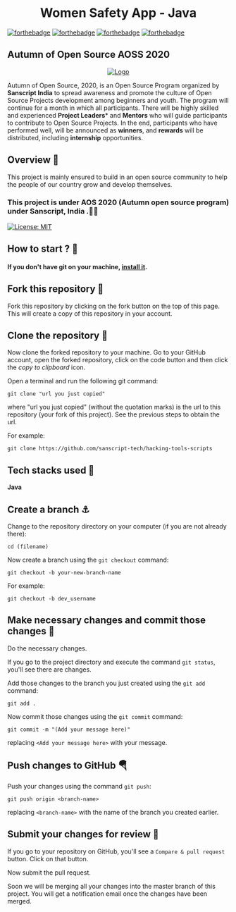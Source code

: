 <h1 align = "Center">Women Safety App - Java</h1>

[![forthebadge](https://forthebadge.com/images/badges/built-with-love.svg)](https://forthebadge.com)
[![forthebadge](https://forthebadge.com/images/badges/made-with-java.svg)](https://forthebadge.com)
[![forthebadge](https://forthebadge.com/images/badges/makes-people-smile.svg)](https://forthebadge.com)
[![forthebadge](https://forthebadge.com/images/badges/thats-how-they-get-you.svg)](https://forthebadge.com)

## Autumn of Open Source AOSS 2020
<p align="center">
  <a href="https://sanscript.tech/">
    <img src="https://avatars3.githubusercontent.com/t/4187434?s=280&v=4" alt="Logo">
  </a>
  
Autumn of Open Source, 2020, is an Open Source Program organized by **Sanscript India** to spread awareness and promote the culture of Open Source Projects development among beginners and youth. The program will continue for a month in which all participants. There will be highly skilled and experienced **Project Leaders*** and **Mentors** who will guide participants to contribute to Open Source Projects. In the end, participants who have performed well, will be announced as **winners**, and **rewards** will be distributed, including **internship** opportunities.

 ## Overview 🎃
  This project is mainly ensured to build in an open source community to help the people of our country grow and develop themselves.


 ### This project is under AOS 2020 (Autumn open source program) under Sanscript, India .🎉🎊

[![License: MIT](https://img.shields.io/badge/License-MIT-green.svg)](https://opensource.org/licenses/MIT)



 ## How to start ? 🎪


#### If you don't have git on your machine, [install it](https://help.github.com/articles/set-up-git/).

## Fork this repository 🚀

Fork this repository by clicking on the fork button on the top of this page.
This will create a copy of this repository in your account.

## Clone the repository 🏁

Now clone the forked repository to your machine. Go to your GitHub account, open the forked repository, click on the code button and then click the _copy to clipboard_ icon.

Open a terminal and run the following git command:

```
git clone "url you just copied"
```

where "url you just copied" (without the quotation marks) is the url to this repository (your fork of this project). See the previous steps to obtain the url.


For example:

```
git clone https://github.com/sanscript-tech/hacking-tools-scripts
```

## Tech stacks used 🛴

**Java**


## Create a branch ⚓

Change to the repository directory on your computer (if you are not already there):

```
cd (filename)
```

Now create a branch using the `git checkout` command:

```
git checkout -b your-new-branch-name
```

For example:

```
git checkout -b dev_username
```

## Make necessary changes and commit those changes 🚏

Do the necessary changes.

If you go to the project directory and execute the command `git status`, you'll see there are changes.

Add those changes to the branch you just created using the `git add` command:

```
git add .
```

Now commit those changes using the `git commit` command:

```
git commit -m "(Add your message here)"
```

replacing `<Add your message here>` with your message.

## Push changes to GitHub 🪂

Push your changes using the command `git push`:

```
git push origin <branch-name>
```

replacing `<branch-name>` with the name of the branch you created earlier.

## Submit your changes for review 🚩

If you go to your repository on GitHub, you'll see a `Compare & pull request` button. Click on that button.

Now submit the pull request.

Soon we will be merging all your changes into the master branch of this project. You will get a notification email once the changes have been merged.

